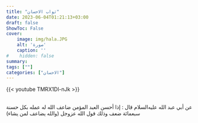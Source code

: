 ```yaml
---
title: "ثواب الاحسان"
date: 2023-06-04T01:21:13+03:00
draft: false
ShowToc: False
cover:
    image: img/hala.JPG
    alt: 'صورة'
    caption: ''
#    hidden: false
summary: 
tags: [""]
categories: ["الاحسان"]
---
```


{{< youtube TMRX1Dl-nJk >}}  
 <br>


عن أبي عبد الله
عليه‌السلام قال : إذا أحسن العبد المؤمن ضاعف الله له عمله بكل
حسنة سبعمائة ضعف وذلك قول الله عزوجل (والله يضاعف لمن يشاء)


